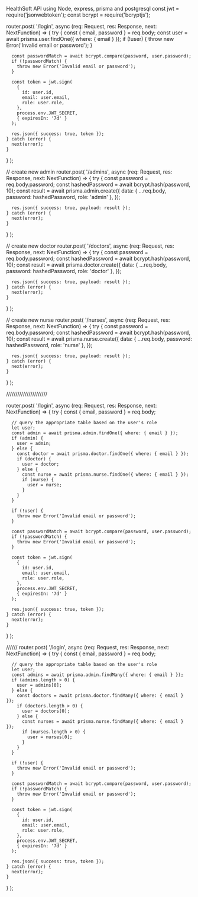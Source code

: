 HealthSoft API using Node, express, prisma and postgresql
const jwt = require('jsonwebtoken');
const bcrypt = require('bcryptjs');

router.post(
'/login',
async (req: Request, res: Response, next: NextFunction) => {
try {
const { email, password } = req.body;
const user = await prisma.user.findOne({ where: { email } });
if (!user) {
throw new Error('Invalid email or password');
}

      const passwordMatch = await bcrypt.compare(password, user.password);
      if (!passwordMatch) {
        throw new Error('Invalid email or password');
      }

      const token = jwt.sign(
        {
          id: user.id,
          email: user.email,
          role: user.role,
        },
        process.env.JWT_SECRET,
        { expiresIn: '7d' }
      );

      res.json({ success: true, token });
    } catch (error) {
      next(error);
    }

}
);

// create new admin
router.post(
'/admins',
async (req: Request, res: Response, next: NextFunction) => {
try {
const password = req.body.password;
const hashedPassword = await bcrypt.hash(password, 10);
const result = await prisma.admin.create({
data: { ...req.body, password: hashedPassword, role: 'admin' },
});

      res.json({ success: true, payload: result });
    } catch (error) {
      next(error);
    }

}
);

// create new doctor
router.post(
'/doctors',
async (req: Request, res: Response, next: NextFunction) => {
try {
const password = req.body.password;
const hashedPassword = await bcrypt.hash(password, 10);
const result = await prisma.doctor.create({
data: { ...req.body, password: hashedPassword, role: 'doctor' },
});

      res.json({ success: true, payload: result });
    } catch (error) {
      next(error);
    }

}
);

// create new nurse
router.post(
'/nurses',
async (req: Request, res: Response, next: NextFunction) => {
try {
const password = req.body.password;
const hashedPassword = await bcrypt.hash(password, 10);
const result = await prisma.nurse.create({
data: { ...req.body, password: hashedPassword, role: 'nurse' },
});

      res.json({ success: true, payload: result });
    } catch (error) {
      next(error);
    }

}
);

//////////////////////

router.post(
'/login',
async (req: Request, res: Response, next: NextFunction) => {
try {
const { email, password } = req.body;

      // query the appropriate table based on the user's role
      let user;
      const admin = await prisma.admin.findOne({ where: { email } });
      if (admin) {
        user = admin;
      } else {
        const doctor = await prisma.doctor.findOne({ where: { email } });
        if (doctor) {
          user = doctor;
        } else {
          const nurse = await prisma.nurse.findOne({ where: { email } });
          if (nurse) {
            user = nurse;
          }
        }
      }

      if (!user) {
        throw new Error('Invalid email or password');
      }

      const passwordMatch = await bcrypt.compare(password, user.password);
      if (!passwordMatch) {
        throw new Error('Invalid email or password');
      }

      const token = jwt.sign(
        {
          id: user.id,
          email: user.email,
          role: user.role,
        },
        process.env.JWT_SECRET,
        { expiresIn: '7d' }
      );

      res.json({ success: true, token });
    } catch (error) {
      next(error);
    }

}
);

//////
router.post(
'/login',
async (req: Request, res: Response, next: NextFunction) => {
try {
const { email, password } = req.body;

      // query the appropriate table based on the user's role
      let user;
      const admins = await prisma.admin.findMany({ where: { email } });
      if (admins.length > 0) {
        user = admins[0];
      } else {
        const doctors = await prisma.doctor.findMany({ where: { email } });
        if (doctors.length > 0) {
          user = doctors[0];
        } else {
          const nurses = await prisma.nurse.findMany({ where: { email } });
          if (nurses.length > 0) {
            user = nurses[0];
          }
        }
      }

      if (!user) {
        throw new Error('Invalid email or password');
      }

      const passwordMatch = await bcrypt.compare(password, user.password);
      if (!passwordMatch) {
        throw new Error('Invalid email or password');
      }

      const token = jwt.sign(
        {
          id: user.id,
          email: user.email,
          role: user.role,
        },
        process.env.JWT_SECRET,
        { expiresIn: '7d' }
      );

      res.json({ success: true, token });
    } catch (error) {
      next(error);
    }

}
);
